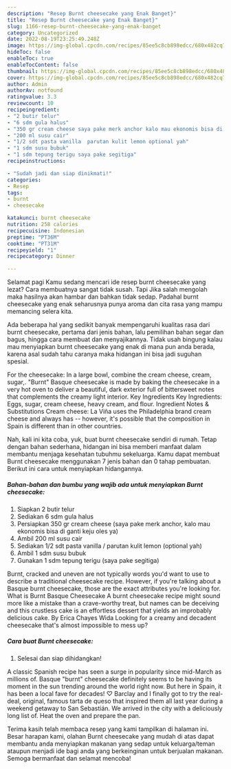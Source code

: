 ```yaml
---
description: "Resep Burnt cheesecake yang Enak Banget}"
title: "Resep Burnt cheesecake yang Enak Banget}"
slug: 1166-resep-burnt-cheesecake-yang-enak-banget
category: Uncategorized
date: 2022-08-19T23:25:49.248Z
image: https://img-global.cpcdn.com/recipes/85ee5c8cb898edcc/680x482cq70/burnt-cheesecake-foto-resep-utama.jpg
hideToc: false
enableToc: true
enableTocContent: false
thumbnail: https://img-global.cpcdn.com/recipes/85ee5c8cb898edcc/680x482cq70/burnt-cheesecake-foto-resep-utama.jpg
cover: https://img-global.cpcdn.com/recipes/85ee5c8cb898edcc/680x482cq70/burnt-cheesecake-foto-resep-utama.jpg
author: Admin
authorAv: notfound
ratingvalue: 3.3
reviewcount: 10
recipeingredient:
- "2 butir telur"
- "6 sdm gula halus"
- "350 gr cream cheese saya pake merk anchor kalo mau ekonomis bisa di ganti keju oles ya"
- "200 ml susu cair"
- "1/2 sdt pasta vanilla  parutan kulit lemon optional yah"
- "1 sdm susu bubuk"
- "1 sdm tepung terigu saya pake segitiga"
recipeinstructions:

- "Sudah jadi dan siap dinikmati!"
categories:
- Resep
tags:
- burnt
- cheesecake

katakunci: burnt cheesecake 
nutrition: 258 calories
recipecuisine: Indonesian
preptime: "PT36M"
cooktime: "PT31M"
recipeyield: "1"
recipecategory: Dinner

---
```



Selamat pagi Kamu sedang mencari ide resep burnt cheesecake yang lezat? Cara membuatnya sangat tidak susah. Tapi Jika salah mengolah maka hasilnya akan hambar dan bahkan tidak sedap. Padahal burnt cheesecake yang enak seharusnya punya aroma dan cita rasa yang mampu memancing selera kita.


Ada beberapa hal yang sedikit banyak mempengaruhi kualitas rasa dari burnt cheesecake, pertama dari jenis bahan, lalu pemilihan bahan segar dan bagus, hingga cara membuat dan menyajikannya. Tidak usah bingung kalau mau menyiapkan burnt cheesecake yang enak di mana pun anda berada, karena asal sudah tahu caranya maka hidangan ini bisa jadi suguhan spesial.

For the cheesecake: In a large bowl, combine the cream cheese, cream, sugar,. &#34;Burnt&#34; Basque cheesecake is made by baking the cheesecake in a very hot oven to deliver a beautiful, dark exterior full of bittersweet notes that complements the creamy light interior. Key Ingredients Key Ingredients: Eggs, sugar, cream cheese, heavy cream, and flour. Ingredient Notes &amp; Substitutions Cream cheese: La Viña uses the Philadelphia brand cream cheese and always has -- however, it&#39;s possible that the composition in Spain is different than in other countries.


Nah, kali ini kita coba, yuk, buat burnt cheesecake sendiri di rumah. Tetap dengan bahan sederhana, hidangan ini bisa memberi manfaat dalam membantu menjaga kesehatan tubuhmu sekeluarga. Kamu dapat membuat Burnt cheesecake menggunakan 7 jenis bahan dan 0 tahap pembuatan. Berikut ini cara untuk menyiapkan hidangannya.

<!--inarticleads1-->

##### Bahan-bahan dan bumbu yang wajib ada untuk menyiapkan Burnt cheesecake:

1. Siapkan 2 butir telur
1. Sediakan 6 sdm gula halus
1. Persiapkan 350 gr cream cheese (saya pake merk anchor, kalo mau ekonomis bisa di ganti keju oles ya)
1. Ambil 200 ml susu cair
1. Sediakan 1/2 sdt pasta vanilla / parutan kulit lemon (optional yah)
1. Ambil 1 sdm susu bubuk
1. Gunakan 1 sdm tepung terigu (saya pake segitiga)


Burnt, cracked and uneven are not typically words you&#39;d want to use to describe a traditional cheesecake recipe. However, if you&#39;re talking about a Basque burnt cheesecake, those are the exact attributes you&#39;re looking for. What is Burnt Basque Cheesecake A burnt cheesecake recipe might sound more like a mistake than a crave-worthy treat, but names can be deceiving and this crustless cake is an effortless dessert that yields an improbably delicious cake. By Erica Chayes Wida Looking for a creamy and decadent cheesecake that&#39;s almost impossible to mess up? 

<!--inarticleads2-->

##### Cara buat Burnt cheesecake:


1. Selesai dan siap dihidangkan!

A classic Spanish recipe has seen a surge in popularity since mid-March as millions of. Basque &#34;burnt&#34; cheesecake definitely seems to be having its moment in the sun trending around the world right now. But here in Spain, it has been a local fave for decades! ♡ Barclay and I finally got to try the real-deal, original, famous tarta de queso that inspired them all last year during a weekend getaway to San Sebastián. We arrived in the city with a deliciously long list of. Heat the oven and prepare the pan. 

Terima kasih telah membaca resep yang kami tampilkan di halaman ini. Besar harapan kami, olahan Burnt cheesecake yang mudah di atas dapat membantu anda menyiapkan makanan yang sedap untuk keluarga/teman ataupun menjadi ide bagi anda yang berkeinginan untuk berjualan makanan. Semoga bermanfaat dan selamat mencoba!
